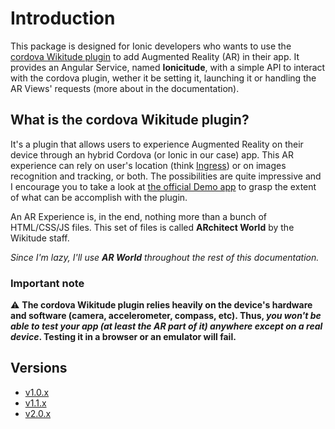 # Introduction

This package is designed for Ionic developers who wants to use the [cordova Wikitude plugin](http://www.wikitude.com/products/extensions/cordova-plugin-augmented-reality/) to add Augmented Reality (AR) in their app. It provides an Angular Service, named **Ionicitude**, with a simple API to interact with the cordova plugin, wether it be setting it, launching it or handling the AR Views' requests (more about in the documentation).

## What is the cordova Wikitude plugin?
It's a plugin that allows users to experience Augmented Reality on their device through an hybrid Cordova (or Ionic in our case) app. This AR experience can rely on user's location (think [Ingress](https://www.ingress.com/)) or on images recognition and tracking, or both. The possibilities are quite impressive and I encourage you to take a look at [the official Demo app](http://www.wikitude.com/try/) to grasp the extent of what can be accomplish with the plugin.

An AR Experience is, in the end, nothing more than a bunch of HTML/CSS/JS files. This set of files is called **ARchitect World** by the Wikitude staff.

_Since I'm lazy, I'll use **AR World** throughout the rest of this documentation._

### Important note
:warning: **The cordova Wikitude plugin relies heavily on the device's hardware and software (camera, accelerometer, compass, etc). Thus, _you won't be able to test your app (at least the AR part of it) anywhere except on a real device_. Testing it in a browser or an emulator will fail.**

## Versions
- [v1.0.x](/v1.0/Installing-the-Wikitude-plugin)
- [v1.1.x](/v1.1/Installing-the-Wikitude-plugin)
- [v2.0.x](/v2.0/Installing-the-Wikitude-plugin)
